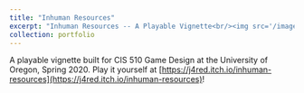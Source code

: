 ```yaml
---
title: "Inhuman Resources"
excerpt: "Inhuman Resources -- A Playable Vignette<br/><img src='/images/inhr.png'>"
collection: portfolio
---
```


A playable vignette built for CIS 510 Game Design at the University of Oregon, Spring 2020. Play it yourself at [https://j4red.itch.io/inhuman-resources](https://j4red.itch.io/inhuman-resources)!
